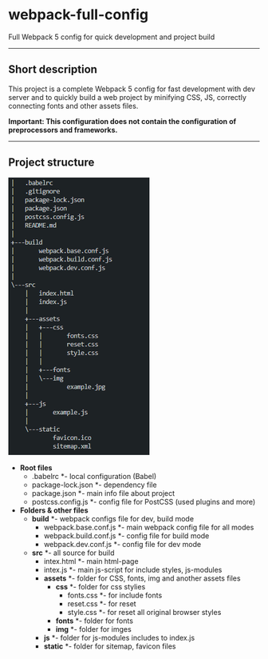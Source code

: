 # webpack-full-config
Full Webpack 5 config for quick development and project build
____
## Short description
This project is a complete Webpack 5 config for fast development with dev server and to quickly build a web project by minifying CSS, JS, correctly connecting fonts and other assets files.

**Important: This configuration does not contain the configuration of preprocessors and frameworks.**
____
## Project structure
![Project Tree](https://github.com/neveleneves/webpack-full-config/blob/master/src/assets/img/treeconfig.PNG)
* **Root files**
  * .babelrc *- local configuration (Babel)
  * package-lock.json *- dependency file
  * package.json *- main info file about project
  * postcss.config.js *- config file for PostCSS (used plugins and more)
* **Folders & other files**
  * **build** *- webpack configs file for dev, build mode
    * webpack.base.conf.js *- main webpack config file for all modes
    * webpack.build.conf.js *- config file for build mode
    * webpack.dev.conf.js *- config file for dev mode
  * **src** *- all source for build  
    * intex.html *- main html-page
    * intex.js *- main js-script for include styles, js-modules
    * **assets** *- folder for CSS, fonts, img and another assets files
       * **css** *- folder for css stylies 
          * fonts.css *- for include fonts 
          * reset.css *- for reset 
          * style.css *- for reset all original browser styles
       * **fonts** *- folder for fonts 
       * **img** *- folder for imges
    * **js** *- folder for js-modules includes to index.js
    * **static** *- folder for sitemap, favicon files 

